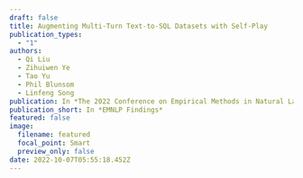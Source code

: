 ```yaml
---
draft: false
title: Augmenting Multi-Turn Text-to-SQL Datasets with Self-Play
publication_types:
  - "1"
authors:
  - Qi Liu
  - Zihuiwen Ye
  - Tao Yu
  - Phil Blunsom
  - Linfeng Song
publication: In *The 2022 Conference on Empirical Methods in Natural Language Processing*
publication_short: In *EMNLP Findings*
featured: false
image:
  filename: featured
  focal_point: Smart
  preview_only: false
date: 2022-10-07T05:55:18.452Z
---
```

